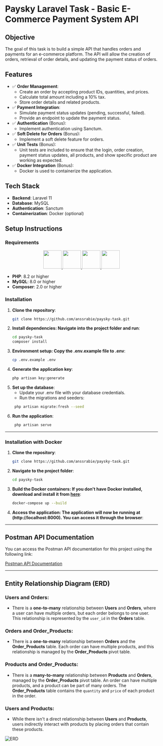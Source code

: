 # Paysky Laravel Task - Basic E-Commerce Payment System API

## Objective
The goal of this task is to build a simple API that handles orders and payments for an e-commerce platform. The API will allow the creation of orders, retrieval of order details, and updating the payment status of orders.

## Features
- ✅ **Order Management**:
    - Create an order by accepting product IDs, quantities, and prices.
    - Calculate total amount including a 10% tax.
    - Store order details and related products.
- ✅ **Payment Integration**:
    - Simulate payment status updates (pending, successful, failed).
    - Provide an endpoint to update the payment status.
- ✅ **Authentication** (Bonus):
    - Implement authentication using Sanctum.
- ✅ **Soft Delete for Orders** (Bonus):
    - Implement a soft delete feature for orders.
- ✅ **Unit Tests** (Bonus):
    - Unit tests are included to ensure that the login, order creation, payment status updates, all products, and show specific product are working as expected.
- ✅ **Docker Integration** (Bonus):
    - Docker is used to containerize the application.

## Tech Stack
- **Backend**: Laravel 11
- **Database**: MySQL
- **Authentication**: Sanctum
- **Containerization**: Docker (optional)

## Setup Instructions

### Requirements
<p align="center"> <a href="https://www.php.net/"> <img src="https://www.php.net/images/logos/new-php-logo.svg" height="60"> </a> <a href="https://www.mysql.com/"> <img src="https://www.mysql.com/common/logos/logo-mysql-170x115.png" height="60"> </a> <a href="https://getcomposer.org/">
<img src="https://getcomposer.org/img/logo-composer-transparent.png" height="60"> </a> 
<a href="https://laravel.com/"> <img src="https://raw.githubusercontent.com/laravel/art/master/logo-lockup/5%20SVG/2%20CMYK/1%20Full%20Color/laravel-logolockup-cmyk-red.svg" height="60"> </a> 
</p>

-   **PHP**: 8.2 or higher
-   **MySQL**: 8.0 or higher
-   **Composer**: 2.0 or higher

### Installation

1. **Clone the repository**:
   ```bash
   git clone https://github.com/anssrabie/paysky-task.git

2. **Install dependencies: Navigate into the project folder and run**:
   ```bash
   cd paysky-task
   composer install
   
3. **Environment setup: Copy the .env.example file to .env**:
   ```bash
   cp .env.example .env

4. **Generate the application key**:
   ```bash
   php artisan key:generate

5. **Set up the database**:
   - Update your .env file with your database credentials.
   - Run the migrations and seeders:
   ```bash
    php artisan migrate:fresh --seed
   
6. **Run the application**:
   ```bash
    php artisan serve
--------------------


### Installation with Docker
1. **Clone the repository**:
   ```bash
   git clone https://github.com/anssrabie/paysky-task.git

2. **Navigate to the project folder**:
   ```bash
   cd paysky-task

3. **Build the Docker containers: If you don't have Docker installed, download and install it from [here](https://www.docker.com/)**:
   ```bash
   docker-compose up --build
   
4. **Access the application: The application will now be running at (http://localhost:8000). You can access it through the browser**:

--------------------

## Postman API Documentation

You can access the Postman API documentation for this project using the following link:

[Postman API Documentation](https://documenter.getpostman.com/view/40986067/2sAYQZGrnc)



-------------------
## Entity Relationship Diagram (ERD)

### Users and Orders:
- There is a **one-to-many** relationship between **Users** and **Orders**, where a user can have multiple orders, but each order belongs to one user. This relationship is represented by the `user_id` in the **Orders** table.

### Orders and Order_Products:
- There is a **one-to-many** relationship between **Orders** and the **Order_Products** table. Each order can have multiple products, and this relationship is managed by the **Order_Products** pivot table.

### Products and Order_Products:
- There is a **many-to-many** relationship between **Products** and **Orders**, managed by the **Order_Products** pivot table. An order can have multiple products, and a product can be part of many orders. The **Order_Products** table contains the `quantity` and `price` of each product in the order.

### Users and Products:
- While there isn't a direct relationship between **Users** and **Products**, users indirectly interact with products by placing orders that contain these products.

![ERD](docs/erd.png)
